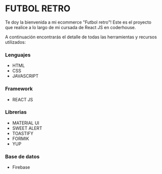 # FUTBOL RETRO

Te doy la bienvenida a mi ecommerce "Futbol retro"!
Este es el proyecto que realice a lo largo de mi cursada de React JS en coderhouse.

A continuación encontrarás el detalle de todas las herramientas y recursos utilizados:

### Lenguajes

- HTML
- CSS
- JAVASCRIPT

### Framework

- REACT JS

### Librerias

- MATERIAL UI
- SWEET ALERT
- TOASTIFY
- FORMIK
- YUP

### Base de datos

- Firebase
